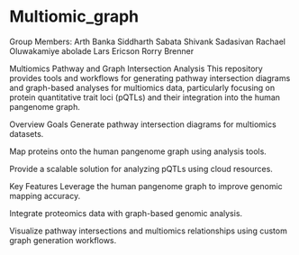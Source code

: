 # Multiomic_graph

Group Members: 
Arth Banka
Siddharth Sabata
Shivank Sadasivan
Rachael Oluwakamiye abolade
Lars Ericson
Rorry Brenner

Multiomics Pathway and Graph Intersection Analysis
This repository provides tools and workflows for generating pathway intersection diagrams and graph-based analyses for multiomics data, particularly focusing on protein quantitative trait loci (pQTLs) and their integration into the human pangenome graph. 

Overview
Goals
Generate pathway intersection diagrams for multiomics datasets.

Map proteins onto the human pangenome graph using analysis tools.

Provide a scalable solution for analyzing pQTLs using cloud resources.

Key Features
Leverage the human pangenome graph to improve genomic mapping accuracy.

Integrate proteomics data with graph-based genomic analysis.

Visualize pathway intersections and multiomics relationships using custom graph generation workflows.

